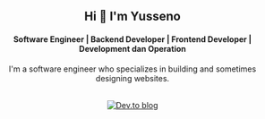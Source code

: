 ## <center> Hi 👋 I'm Yusseno </center>
#### <center> Software Engineer | Backend Developer | Frontend Developer | Development dan Operation </center>

<center> I'm a software engineer who specializes in building and sometimes designing websites. </center>

<br>
<center>
<a href ="#">

![Dev.to blog](https://img.shields.io/badge/dev.to-0A0A0A?style=for-the-badge&logo=dev.to&logoColor=white)

</a>
</center>




<!--
**yusseno/yusseno** is a ✨ _special_ ✨ repository because its `README.md` (this file) appears on your GitHub profile.

Here are some ideas to get you started:

- 🔭 I’m currently working on ...
- 🌱 I’m currently learning ...
- 👯 I’m looking to collaborate on ...
- 🤔 I’m looking for help with ...
- 💬 Ask me about ...
- 📫 How to reach me: ...
- 😄 Pronouns: ...
- ⚡ Fun fact: ...
-->
